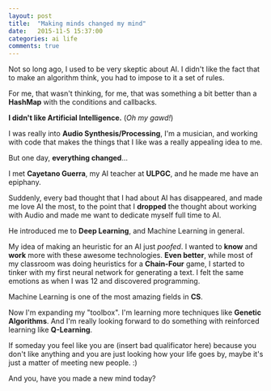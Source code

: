 ```yaml
---
layout: post
title:  "Making minds changed my mind"
date:   2015-11-5 15:37:00
categories: ai life 
comments: true
---
```


Not so long ago, I used to be very skeptic about AI. I didn't like the fact that to make an algorithm think, you had to impose to it a set of rules.

For me, that wasn't thinking, for me, that was something a bit better than a **HashMap** with the conditions and callbacks.

**I didn't like Artificial Intelligence.** (*Oh my gawd!*)

I was really into **Audio Synthesis/Processing**, I'm a musician, and working with code that makes the things that I like was a really appealing idea to me.

But one day, **everything changed**...

I met **Cayetano Guerra**, my AI teacher at **ULPGC**, and he made me have an epiphany.

Suddenly, every bad thought that I had about AI has disappeared, and made me love AI the most, to the point that I **dropped** the thought about working with Audio and made me want to dedicate myself full time to AI.

He introduced me to **Deep Learning**, and Machine Learning in general. 

My idea of making an heuristic for an AI just *poofed*. I wanted to **know** and **work** more with these awesome technologies.
**Even better**, while most of my classroom was doing heuristics for a **Chain-Four** game, I started to tinker with my first neural network for generating a text. I felt the same emotions as when I was 12 and discovered programming.

Machine Learning is one of the most amazing fields in **CS**.

Now I'm expanding my "toolbox". I'm learning more techniques like **Genetic Algorithms**. And I'm really looking forward to do something with reinforced learning like **Q-Learning**.

If someday you feel like you are (insert bad qualificator here) because you don't like anything and you are just looking how your life goes by, maybe it's just a matter of meeting new people. :)

And you, have you made a new mind today?
